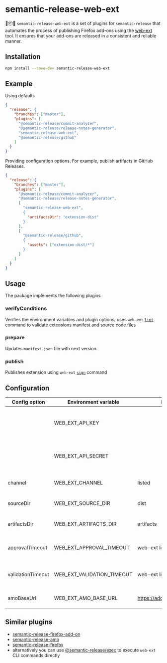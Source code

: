 # semantic-release-web-ext

🦊📦🚀 `semantic-release-web-ext` is a set of plugins for `semantic-release` that automates
the process of publishing Firefox add-ons using the [web-ext](https://extensionworkshop.com/documentation/develop/getting-started-with-web-ext/) tool.
It ensures that your add-ons are released in a consistent and reliable manner.

## Installation

```sh
npm install --save-dev semantic-release-web-ext
```

## Example

Using defaults

```json
{
  "release": {
    "branches": ["master"],
    "plugins": [
      "@semantic-release/commit-analyzer",
      "@semantic-release/release-notes-generator",
      "semantic-release-web-ext",
      "@semantic-release/github"
    ]
  }
}
```

Providing configuration options. For example, publish artifacts in GitHub Releases.

```json
{
  "release": {
    "branches": ["master"],
    "plugins": [
      "@semantic-release/commit-analyzer",
      "@semantic-release/release-notes-generator",
      [
        "semantic-release-web-ext",
        {
          "artifactsDir": "extension-dist"
        }
      ],
      [
        "@semantic-release/github",
        {
          "assets": ["extension-dist/*"]
        }
      ]
    ]
  }
}
```

## Usage

The package implements the following plugins

### verifyConditions

Verifies the environment variables and plugin options, uses `web-ext` [`lint`](https://extensionworkshop.com/documentation/develop/web-ext-command-reference/#web-ext-lint) command to validate extensions manifest and source code files

### prepare

Updates `manifest.json` file with next version.

### publish

Publishes extension using `web-ext` [`sign`](https://extensionworkshop.com/documentation/develop/web-ext-command-reference/#web-ext-sign) command

## Configuration

| Config option     | Environment variable       | Default value                      | Description                                                                 |
| ----------------- | -------------------------- | ---------------------------------- | --------------------------------------------------------------------------- |
|                   | WEB_EXT_API_KEY            |                                    | **REQUIRED.** API key (JWT issuer) for accessing the addons.mozilla.org API |
|                   | WEB_EXT_API_SECRET         |                                    | **REQUIRED** API secret (JWT secret) from addons.mozilla.org API            |
| channel           | WEB_EXT_CHANNEL            | listed                             | publish channel, "listed" or "unlisted"                                     |
| sourceDir         | WEB_EXT_SOURCE_DIR         | dist                               | The directory of the extension's source code                                |
| artifactsDir      | WEB_EXT_ARTIFACTS_DIR      | artifacts                          | The path of a directory to save artifacts in                                |
| approvalTimeout   | WEB_EXT_APPROVAL_TIMEOUT   | web-ext lib default                | Number of milliseconds to wait for approval before giving up                |
| validationTimeout | WEB_EXT_VALIDATION_TIMEOUT | web-ext lib default                | Number of milliseconds to wait for validation before giving up              |
| amoBaseUrl        | WEB_EXT_AMO_BASE_URL       | https://addons.mozilla.org/api/v5/ | Add-on submission API base URL                                              |

## Similar plugins

- [semantic-release-firefox-add-on](https://github.com/tophat/semantic-release-firefox-add-on)
- [semantic-release-amo](https://github.com/iorate/semantic-release-amo)
- [semantic-release-firefox](https://github.com/felixfbecker/semantic-release-firefox)
- alternatively you can use [@semantic-release/exec](https://github.com/semantic-release/exec) to execute `web-ext` CLI commands directly
